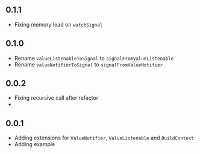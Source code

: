 ## 0.1.1

- Fixing memory lead on `watchSignal`

## 0.1.0

- Rename `valueListenableToSignal` to `signalFromValueListenable`
- Rename `valueNotifierToSignal` to `signalFromValueNotifier`

## 0.0.2

- Fixing recursive call after refactor
- 
## 0.0.1

- Adding extensions for `ValueNotifier`, `ValueListenable` and `BuildContext`
- Adding example
